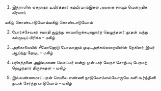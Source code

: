 
1. இந்நாளில் ஏசுநாதர் உயிர்த்தார் கம்பீரமாய்இகல் அலகை சாவும் வென்றதிக வீரமாய்

மகிழ் கொண்டாடுவோம்மகிழ் கொண்டாடுவோம்

2. போர்ச்சேவகர் சமாதி சூழ்ந்து காவலிருக்கபுகழார்ந் தெழுந்தனர் தூதன் வந்து கல்மூடிப் பிரிக்க – மகிழ்

3. அதிகாலையில் சீமோனோடு யோவானும் ஓடிடஅக்கல்லறையினின் றேகினர் இவர் ஆய்ந்து தேடிட – மகிழ்

4. பரிசுத்தனை அழிவுகாண வொட்டீர் என்று முன்பகர் வேதச் சொற்படி பேதமற் றெழுந்தார் திருச்சுதன் – மகிழ்

5. இவ்வண்ணமாய் பரன் செயலை எண்ணி நாடுவோம்எல்லோருமே களி கூர்ந்தினி துடன் சேர்ந்து பாடுவோம் – மகிழ்


